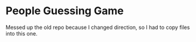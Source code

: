 # People Guessing Game

Messed up the old repo because I changed direction, so I had to copy files into this one. 

